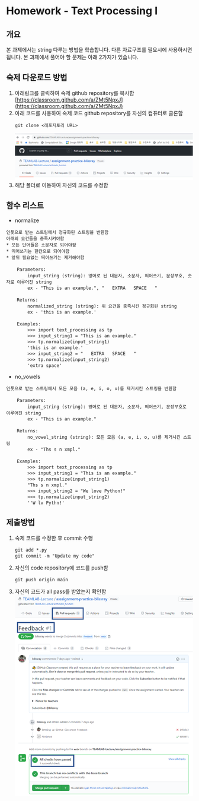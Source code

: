 # Homework - Text Processing I

## 개요

본 과제에서는 string 다루는 방법을 학습합니다. 다른 자료구조를 필요시에 사용하시면 됩니다. 본 과제에서 풀어야 할 문제는 아래 2가지가 있습니다.

## 숙제 다운로드 방법

1. 아래링크를 클릭하여 숙제 github repository를 복사함
    [https://classroom.github.com/a/ZMt5NpxJ](https://classroom.github.com/a/ZMt5NpxJ)
2. 아래 코드를 사용하여 숙제 코드 github repository를 자신의 컴퓨터로 클론함
    ```
    git clone <레포지토리 URL>
    ```
    ![](img/code_repository_example.png)
3. 해당 폴더로 이동하여 자신의 코드를 수정함

## 함수 리스트

- normalize

```
인풋으로 받는 스트링에서 정규화된 스트링을 반환함
아래의 요건들을 충족시켜야함
* 모든 단어들은 소문자로 되어야함
* 띄어쓰기는 한칸으로 되어야함
* 앞뒤 필요없는 띄어쓰기는 제거해야함

    Parameters:
        input_string (string): 영어로 된 대문자, 소문자, 띄어쓰기, 문장부호, 숫자로 이루어진 string
        ex - "This is an example.", "   EXTRA   SPACE   "

    Returns:
        normalized_string (string): 위 요건을 충족시킨 정규회된 string
        ex - 'this is an example.'

    Examples:
        >>> import text_processing as tp
        >>> input_string1 = "This is an example."
        >>> tp.normalize(input_string1)
        'this is an example.'
        >>> input_string2 = "   EXTRA   SPACE   "
        >>> tp.normalize(input_string2)
        'extra space'
```

- no_vowels
```
인풋으로 받는 스트링에서 모든 모음 (a, e, i, o, u)를 제거시킨 스트링을 반환함

    Parameters:
        input_string (string): 영어로 된 대문자, 소문자, 띄어쓰기, 문장부호로 이루어진 string
        ex - "This is an example."

    Returns:
        no_vowel_string (string): 모든 모음 (a, e, i, o, u)를 제거시킨 스트링
        ex - "Ths s n xmpl."

    Examples:
        >>> import text_processing as tp
        >>> input_string1 = "This is an example."
        >>> tp.normalize(input_string1)
        "Ths s n xmpl."
        >>> input_string2 = "We love Python!"
        >>> tp.normalize(input_string2)
        ''W lv Pythn!'
```

## 제출방법
1. 숙제 코드를 수정한 후 commit 수행
   ```
   git add *.py
   git commit -m "Update my code"
   ```
2. 자신의 code repository에 코드를 push함
    ```
    git push origin main
    ```
3. 자신의 코드가 all pass를 받았는지 확인함
    ![](img/submit_example.png)